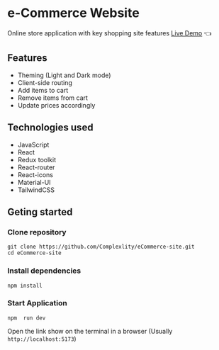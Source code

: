 # e-Commerce Website

Online store application with key shopping site features
[Live Demo](https://complexlity-ecommerce-site.vercel.app/) :point_left:

## Features

- Theming (Light and Dark mode)
- Client-side routing
- Add items to cart
- Remove items from cart
- Update prices accordingly

## Technologies used

- JavaScript
- React
- Redux toolkit
- React-router
- React-icons
- Material-UI
- TailwindCSS

## Geting started

### Clone repository

```
git clone https://github.com/Complexlity/eCommerce-site.git
cd eCommerce-site
```

### Install dependencies

```
npm install
```

### Start Application

```
npm  run dev
```

Open the link show on the terminal in a browser (Usually `http://localhost:5173`)
